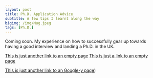 ```yaml
---
layout: post
title: Ph.D. Application Advice
subtitle: A few tips I learnt along the way
bigimg: /img/Mug.jpeg
tags: [Ph.D.]
---
```



Coming soon. My experience on how to successfully gear up towards having a good interview and landing a Ph.D. in the UK.


[This is just another link to an empty page](https://www.blaisedelaney.science/)
[This is just a link to an empty page](https://www.blaisedelaney.science/)


[This is just another link to an Google-y page](https://www.google.com))
